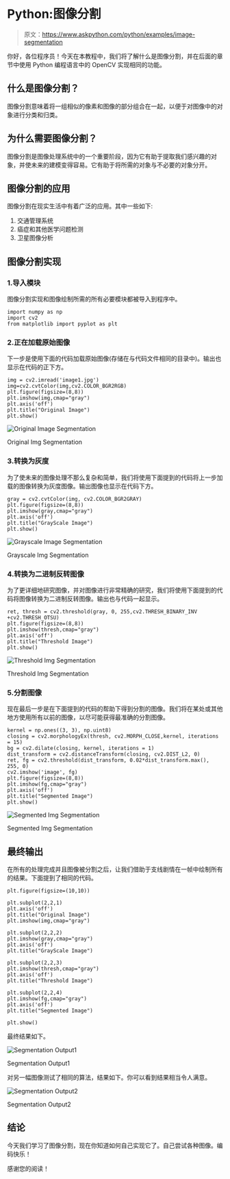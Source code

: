 # Python:图像分割

> 原文：<https://www.askpython.com/python/examples/image-segmentation>

你好，各位程序员！今天在本教程中，我们将了解什么是图像分割，并在后面的章节中使用 Python 编程语言中的 OpenCV 实现相同的功能。

## 什么是图像分割？

图像分割意味着将一组相似的像素和图像的部分组合在一起，以便于对图像中的对象进行分类和归类。

## 为什么需要图像分割？

图像分割是图像处理系统中的一个重要阶段，因为它有助于提取我们感兴趣的对象，并使未来的建模变得容易。它有助于将所需的对象与不必要的对象分开。

## 图像分割的应用

图像分割在现实生活中有着广泛的应用。其中一些如下:

1.  交通管理系统
2.  癌症和其他医学问题检测
3.  卫星图像分析

## 图像分割实现

### 1.导入模块

图像分割实现和图像绘制所需的所有必要模块都被导入到程序中。

```
import numpy as np
import cv2
from matplotlib import pyplot as plt

```

### 2.正在加载原始图像

下一步是使用下面的代码加载原始图像(存储在与代码文件相同的目录中)。输出也显示在代码的正下方。

```
img = cv2.imread('image1.jpg')
img=cv2.cvtColor(img,cv2.COLOR_BGR2RGB)
plt.figure(figsize=(8,8))
plt.imshow(img,cmap="gray")
plt.axis('off')
plt.title("Original Image")
plt.show()

```

![Original Image Segmentation](img/2bfbc24b73da779fa071b95e5611e9f7.png)

Original Img Segmentation

### 3.转换为灰度

为了使未来的图像处理不那么复杂和简单，我们将使用下面提到的代码将上一步加载的图像转换为灰度图像。输出图像也显示在代码下方。

```
gray = cv2.cvtColor(img, cv2.COLOR_BGR2GRAY)
plt.figure(figsize=(8,8))
plt.imshow(gray,cmap="gray")
plt.axis('off')
plt.title("GrayScale Image")
plt.show()

```

![Grayscale Image Segmentation](img/b26c1899a1db505e125ae8ccbc5a0de2.png)

Grayscale Img Segmentation

### 4.转换为二进制反转图像

为了更详细地研究图像，并对图像进行非常精确的研究，我们将使用下面提到的代码将图像转换为二进制反转图像。输出也与代码一起显示。

```
ret, thresh = cv2.threshold(gray, 0, 255,cv2.THRESH_BINARY_INV +cv2.THRESH_OTSU)
plt.figure(figsize=(8,8))
plt.imshow(thresh,cmap="gray")
plt.axis('off')
plt.title("Threshold Image")
plt.show()

```

![Threshold Img Segmentation](img/02d76afc49e84fcd7519ed427f53adef.png)

Threshold Img Segmentation

### 5.分割图像

现在最后一步是在下面提到的代码的帮助下得到分割的图像。我们将在某处或其他地方使用所有以前的图像，以尽可能获得最准确的分割图像。

```
kernel = np.ones((3, 3), np.uint8)
closing = cv2.morphologyEx(thresh, cv2.MORPH_CLOSE,kernel, iterations = 15)
bg = cv2.dilate(closing, kernel, iterations = 1)
dist_transform = cv2.distanceTransform(closing, cv2.DIST_L2, 0)
ret, fg = cv2.threshold(dist_transform, 0.02*dist_transform.max(), 255, 0)
cv2.imshow('image', fg)
plt.figure(figsize=(8,8))
plt.imshow(fg,cmap="gray")
plt.axis('off')
plt.title("Segmented Image")
plt.show()

```

![Segmented Img Segmentation](img/8d015dd1efeaad175efaec54a23628fb.png)

Segmented Img Segmentation

## 最终输出

在所有的处理完成并且图像被分割之后，让我们借助于支线剧情在一帧中绘制所有的结果。下面提到了相同的代码。

```
plt.figure(figsize=(10,10))

plt.subplot(2,2,1)
plt.axis('off')
plt.title("Original Image")
plt.imshow(img,cmap="gray")

plt.subplot(2,2,2)
plt.imshow(gray,cmap="gray")
plt.axis('off')
plt.title("GrayScale Image")

plt.subplot(2,2,3)
plt.imshow(thresh,cmap="gray")
plt.axis('off')
plt.title("Threshold Image")

plt.subplot(2,2,4)
plt.imshow(fg,cmap="gray")
plt.axis('off')
plt.title("Segmented Image")

plt.show()

```

最终结果如下。

![Segmentation Output1](img/cc474b153c7e329ee2d3e9c67eb65cc1.png)

Segmentation Output1

对另一幅图像测试了相同的算法，结果如下。你可以看到结果相当令人满意。

![Segmentation Output2](img/0c74aec917f6f93f4dfd067e3ebb28e0.png)

Segmentation Output2

## 结论

今天我们学习了图像分割，现在你知道如何自己实现它了。自己尝试各种图像。编码快乐！

感谢您的阅读！